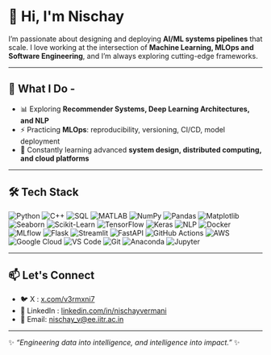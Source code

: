 # 👋 Hi, I'm Nischay

I’m passionate about designing and deploying **AI/ML systems pipelines** that scale.
I love working at the intersection of **Machine Learning, MLOps and Software Engineering**, and I’m always exploring cutting-edge frameworks.

---

## 🚀 What I Do -
- 📊 Exploring **Recommender Systems, Deep Learning Architectures, and NLP**  
- ⚡ Practicing **MLOps**: reproducibility, versioning, CI/CD, model deployment  
- 🌱 Constantly learning advanced **system design, distributed computing, and cloud platforms**  

---

## 🛠️ Tech Stack  

![Python](https://img.shields.io/badge/Python-3776AB?style=for-the-badge&logo=python&logoColor=white) 
![C++](https://img.shields.io/badge/C++-00599C?style=for-the-badge&logo=c%2B%2B&logoColor=white) 
![SQL](https://img.shields.io/badge/SQL-336791?style=for-the-badge&logo=postgresql&logoColor=white) 
![MATLAB](https://img.shields.io/badge/MATLAB-0076A8?style=for-the-badge&logo=mathworks&logoColor=white) 
![NumPy](https://img.shields.io/badge/Numpy-013243?style=for-the-badge&logo=numpy&logoColor=white) 
![Pandas](https://img.shields.io/badge/Pandas-150458?style=for-the-badge&logo=pandas&logoColor=white) 
![Matplotlib](https://img.shields.io/badge/Matplotlib-11557c?style=for-the-badge&logo=plotly&logoColor=white) 
![Seaborn](https://img.shields.io/badge/Seaborn-1f77b4?style=for-the-badge&logo=python&logoColor=white) 
![Scikit-Learn](https://img.shields.io/badge/scikit--learn-F7931E?style=for-the-badge&logo=scikit-learn&logoColor=white) 
![TensorFlow](https://img.shields.io/badge/TensorFlow-FF6F00?style=for-the-badge&logo=TensorFlow&logoColor=white) 
![Keras](https://img.shields.io/badge/Keras-D00000?style=for-the-badge&logo=Keras&logoColor=white) 
![NLP](https://img.shields.io/badge/NLP-5A20CB?style=for-the-badge&logo=spacy&logoColor=white) 
![Docker](https://img.shields.io/badge/Docker-2496ED?style=for-the-badge&logo=docker&logoColor=white) 
![MLflow](https://img.shields.io/badge/MLflow-0194E2?style=for-the-badge&logo=mlflow&logoColor=white) 
![Flask](https://img.shields.io/badge/Flask-000000?style=for-the-badge&logo=flask&logoColor=white) 
![Streamlit](https://img.shields.io/badge/Streamlit-FF4B4B?style=for-the-badge&logo=Streamlit&logoColor=white) 
![FastAPI](https://img.shields.io/badge/FastAPI-009688?style=for-the-badge&logo=fastapi&logoColor=white) 
![GitHub Actions](https://img.shields.io/badge/GitHub%20Actions-2088FF?style=for-the-badge&logo=githubactions&logoColor=white) 
![AWS](https://img.shields.io/badge/AWS-232F3E?style=for-the-badge&logo=amazonaws&logoColor=white) 
![Google Cloud](https://img.shields.io/badge/GoogleCloud-4285F4?style=for-the-badge&logo=googlecloud&logoColor=white) 
![VS Code](https://img.shields.io/badge/VSCode-007ACC?style=for-the-badge&logo=visualstudiocode&logoColor=white) 
![Git](https://img.shields.io/badge/Git-F05032?style=for-the-badge&logo=git&logoColor=white) 
![Anaconda](https://img.shields.io/badge/Anaconda-44A833?style=for-the-badge&logo=anaconda&logoColor=white) 
![Jupyter](https://img.shields.io/badge/Jupyter-F37626?style=for-the-badge&logo=jupyter&logoColor=white)

---

## 📫 Let's Connect
- 🐦 X : [x.com/v3rmxni7](https://x.com/v3rmxni7)  
- 🔗 LinkedIn : [linkedin.com/in/nischayvermani](https://www.linkedin.com/in/nischayvermani)  
- 📧 Email:  nischay_v@ee.iitr.ac.in  

---

✨ *“Engineering data into intelligence, and intelligence into impact.”* ✨
